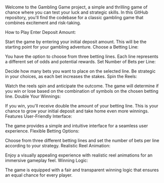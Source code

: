 Welcome to the Gambling Game project, a simple and thrilling game of chance where you can test your luck and strategic skills. In this GitHub repository, you'll find the codebase for a classic gambling game that combines excitement and risk-taking.

How to Play
Enter Deposit Amount:

Start the game by entering your initial deposit amount. This will be the starting point for your gambling adventure.
Choose a Betting Line:

You have the option to choose from three betting lines. Each line represents a different set of odds and potential rewards.
Set Number of Bets per Line:

Decide how many bets you want to place on the selected line. Be strategic in your choices, as each bet increases the stakes.
Spin the Reels:

Watch the reels spin and anticipate the outcome. The game will determine if you win or lose based on the combination of symbols on the chosen betting line.
Double Your Winnings:

If you win, you'll receive double the amount of your betting line. This is your chance to grow your initial deposit and take home even more winnings.
Features
User-Friendly Interface:

The game provides a simple and intuitive interface for a seamless user experience.
Flexible Betting Options:

Choose from three different betting lines and set the number of bets per line according to your strategy.
Realistic Reel Animation:

Enjoy a visually appealing experience with realistic reel animations for an immersive gameplay feel.
Winning Logic:

The game is equipped with a fair and transparent winning logic that ensures an equal chance for every player.
